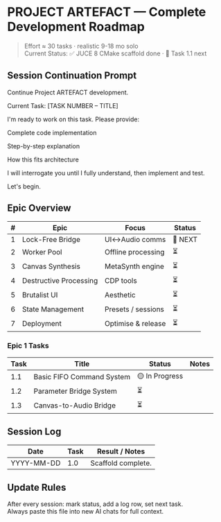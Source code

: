 # PROJECT ARTEFACT — Complete Development Roadmap
> Effort ≈ 30 tasks · realistic 9-18 mo solo  
> Current Status: ✅ JUCE 8 CMake scaffold done · 🎯 Task 1.1 next

## Session Continuation Prompt

Continue Project ARTEFACT development.

Current Task: [TASK NUMBER – TITLE]

I'm ready to work on this task. Please provide:

Complete code implementation

Step-by-step explanation

How this fits architecture

I will interrogate you until I fully understand, then implement and test.

Let's begin.



## Epic Overview  
| # | Epic | Focus | Status |
|:-:|------|-------|--------|
| 1 | Lock-Free Bridge | UI↔Audio comms | 🎯 NEXT |
| 2 | Worker Pool | Offline processing | ⏳ |
| 3 | Canvas Synthesis | MetaSynth engine | ⏳ |
| 4 | Destructive Processing | CDP tools | ⏳ |
| 5 | Brutalist UI | Aesthetic | ⏳ |
| 6 | State Management | Presets / sessions | ⏳ |
| 7 | Deployment | Optimise & release | ⏳ |

### Epic 1 Tasks  
| Task | Title | Status | Notes |
|------|-------|--------|-------|
| 1.1 | Basic FIFO Command System | 🟡 In Progress | |
| 1.2 | Parameter Bridge System | ⏳ | |
| 1.3 | Canvas-to-Audio Bridge | ⏳ | |

## Session Log  
| Date | Task | Result / Notes |
|------|------|----------------|
| YYYY-MM-DD | 1.0 | Scaffold complete. |

## Update Rules  
After every session: mark status, add a log row, set next task.  
Always paste this file into new AI chats for full context.

